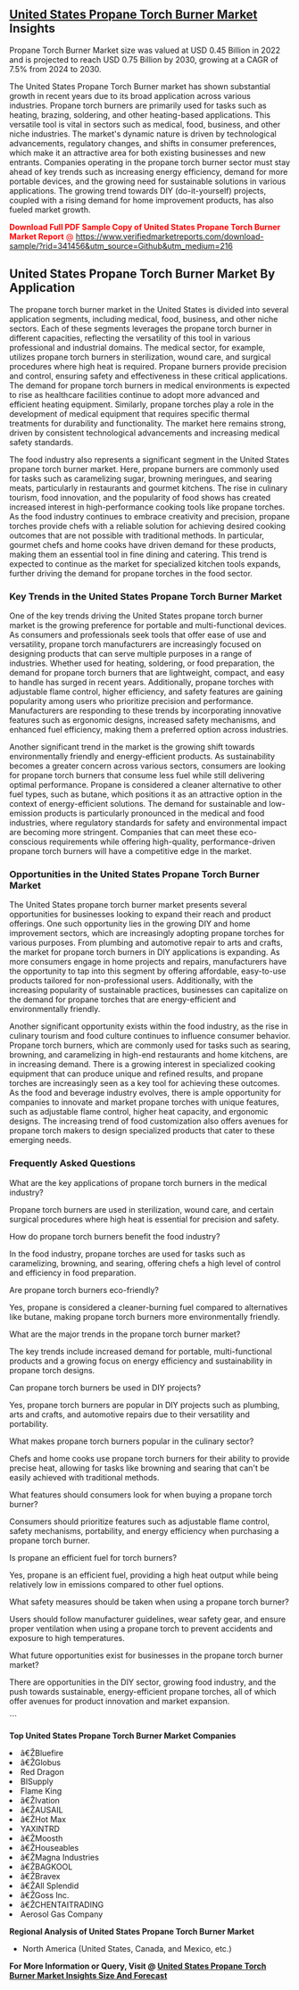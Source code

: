 <h2><a href="https://www.verifiedmarketreports.com/download-sample/?rid=341456&amp;utm_source=Github&amp;utm_medium=216" target="_blank">United States Propane Torch Burner Market</a> Insights</h2><p>Propane Torch Burner Market size was valued at USD 0.45 Billion in 2022 and is projected to reach USD 0.75 Billion by 2030, growing at a CAGR of 7.5% from 2024 to 2030.</p><p><p>The United States Propane Torch Burner market has shown substantial growth in recent years due to its broad application across various industries. Propane torch burners are primarily used for tasks such as heating, brazing, soldering, and other heating-based applications. This versatile tool is vital in sectors such as medical, food, business, and other niche industries. The market's dynamic nature is driven by technological advancements, regulatory changes, and shifts in consumer preferences, which make it an attractive area for both existing businesses and new entrants. Companies operating in the propane torch burner sector must stay ahead of key trends such as increasing energy efficiency, demand for more portable devices, and the growing need for sustainable solutions in various applications. The growing trend towards DIY (do-it-yourself) projects, coupled with a rising demand for home improvement products, has also fueled market growth. <p><span class=""><span style="color: #ff0000;"><strong>Download Full PDF Sample Copy of United States Propane Torch Burner Market Report</strong> @ </span><a href="https://www.verifiedmarketreports.com/download-sample/?rid=341456&amp;utm_source=Github&amp;utm_medium=216" target="_blank">https://www.verifiedmarketreports.com/download-sample/?rid=341456&amp;utm_source=Github&amp;utm_medium=216</a></span></p></p><h2>United States Propane Torch Burner Market By Application</h2><p>The propane torch burner market in the United States is divided into several application segments, including medical, food, business, and other niche sectors. Each of these segments leverages the propane torch burner in different capacities, reflecting the versatility of this tool in various professional and industrial domains. The medical sector, for example, utilizes propane torch burners in sterilization, wound care, and surgical procedures where high heat is required. Propane burners provide precision and control, ensuring safety and effectiveness in these critical applications. The demand for propane torch burners in medical environments is expected to rise as healthcare facilities continue to adopt more advanced and efficient heating equipment. Similarly, propane torches play a role in the development of medical equipment that requires specific thermal treatments for durability and functionality. The market here remains strong, driven by consistent technological advancements and increasing medical safety standards.<p>The food industry also represents a significant segment in the United States propane torch burner market. Here, propane burners are commonly used for tasks such as caramelizing sugar, browning meringues, and searing meats, particularly in restaurants and gourmet kitchens. The rise in culinary tourism, food innovation, and the popularity of food shows has created increased interest in high-performance cooking tools like propane torches. As the food industry continues to embrace creativity and precision, propane torches provide chefs with a reliable solution for achieving desired cooking outcomes that are not possible with traditional methods. In particular, gourmet chefs and home cooks have driven demand for these products, making them an essential tool in fine dining and catering. This trend is expected to continue as the market for specialized kitchen tools expands, further driving the demand for propane torches in the food sector.<h3>Key Trends in the United States Propane Torch Burner Market</h3><p>One of the key trends driving the United States propane torch burner market is the growing preference for portable and multi-functional devices. As consumers and professionals seek tools that offer ease of use and versatility, propane torch manufacturers are increasingly focused on designing products that can serve multiple purposes in a range of industries. Whether used for heating, soldering, or food preparation, the demand for propane torch burners that are lightweight, compact, and easy to handle has surged in recent years. Additionally, propane torches with adjustable flame control, higher efficiency, and safety features are gaining popularity among users who prioritize precision and performance. Manufacturers are responding to these trends by incorporating innovative features such as ergonomic designs, increased safety mechanisms, and enhanced fuel efficiency, making them a preferred option across industries.<p>Another significant trend in the market is the growing shift towards environmentally friendly and energy-efficient products. As sustainability becomes a greater concern across various sectors, consumers are looking for propane torch burners that consume less fuel while still delivering optimal performance. Propane is considered a cleaner alternative to other fuel types, such as butane, which positions it as an attractive option in the context of energy-efficient solutions. The demand for sustainable and low-emission products is particularly pronounced in the medical and food industries, where regulatory standards for safety and environmental impact are becoming more stringent. Companies that can meet these eco-conscious requirements while offering high-quality, performance-driven propane torch burners will have a competitive edge in the market.<h3>Opportunities in the United States Propane Torch Burner Market</h3><p>The United States propane torch burner market presents several opportunities for businesses looking to expand their reach and product offerings. One such opportunity lies in the growing DIY and home improvement sectors, which are increasingly adopting propane torches for various purposes. From plumbing and automotive repair to arts and crafts, the market for propane torch burners in DIY applications is expanding. As more consumers engage in home projects and repairs, manufacturers have the opportunity to tap into this segment by offering affordable, easy-to-use products tailored for non-professional users. Additionally, with the increasing popularity of sustainable practices, businesses can capitalize on the demand for propane torches that are energy-efficient and environmentally friendly.<p>Another significant opportunity exists within the food industry, as the rise in culinary tourism and food culture continues to influence consumer behavior. Propane torch burners, which are commonly used for tasks such as searing, browning, and caramelizing in high-end restaurants and home kitchens, are in increasing demand. There is a growing interest in specialized cooking equipment that can produce unique and refined results, and propane torches are increasingly seen as a key tool for achieving these outcomes. As the food and beverage industry evolves, there is ample opportunity for companies to innovate and market propane torches with unique features, such as adjustable flame control, higher heat capacity, and ergonomic designs. The increasing trend of food customization also offers avenues for propane torch makers to design specialized products that cater to these emerging needs.<h3>Frequently Asked Questions</h3><p>What are the key applications of propane torch burners in the medical industry? </p><p>Propane torch burners are used in sterilization, wound care, and certain surgical procedures where high heat is essential for precision and safety.</p><p>How do propane torch burners benefit the food industry? </p><p>In the food industry, propane torches are used for tasks such as caramelizing, browning, and searing, offering chefs a high level of control and efficiency in food preparation.</p><p>Are propane torch burners eco-friendly? </p><p>Yes, propane is considered a cleaner-burning fuel compared to alternatives like butane, making propane torch burners more environmentally friendly.</p><p>What are the major trends in the propane torch burner market? </p><p>The key trends include increased demand for portable, multi-functional products and a growing focus on energy efficiency and sustainability in propane torch designs.</p><p>Can propane torch burners be used in DIY projects? </p><p>Yes, propane torch burners are popular in DIY projects such as plumbing, arts and crafts, and automotive repairs due to their versatility and portability.</p><p>What makes propane torch burners popular in the culinary sector? </p><p>Chefs and home cooks use propane torch burners for their ability to provide precise heat, allowing for tasks like browning and searing that can't be easily achieved with traditional methods.</p><p>What features should consumers look for when buying a propane torch burner? </p><p>Consumers should prioritize features such as adjustable flame control, safety mechanisms, portability, and energy efficiency when purchasing a propane torch burner.</p><p>Is propane an efficient fuel for torch burners? </p><p>Yes, propane is an efficient fuel, providing a high heat output while being relatively low in emissions compared to other fuel options.</p><p>What safety measures should be taken when using a propane torch burner? </p><p>Users should follow manufacturer guidelines, wear safety gear, and ensure proper ventilation when using a propane torch to prevent accidents and exposure to high temperatures.</p><p>What future opportunities exist for businesses in the propane torch burner market? </p><p>There are opportunities in the DIY sector, growing food industry, and the push towards sustainable, energy-efficient propane torches, all of which offer avenues for product innovation and market expansion.</p>```</p><p><strong>Top United States Propane Torch Burner Market Companies</strong></p><div data-test-id=""><p><li>â€ŽBluefire</li><li> â€ŽGlobus</li><li> Red Dragon</li><li> BISupply</li><li> Flame King</li><li> â€ŽIvation</li><li> â€ŽAUSAIL</li><li> â€ŽHot Max</li><li> YAXINTRD</li><li> â€ŽMoosth</li><li> â€ŽHouseables</li><li> â€ŽMagna Industries</li><li> â€ŽBAGKOOL</li><li> â€ŽBravex</li><li> â€ŽAll Splendid</li><li> â€ŽGoss Inc.</li><li> â€ŽCHENTAITRADING</li><li> Aerosol Gas Company</li></p><div><strong>Regional Analysis of&nbsp;United States Propane Torch Burner Market</strong></div><ul><li dir="ltr"><p dir="ltr">North America&nbsp;(United States, Canada, and Mexico, etc.)</p></li></ul><p><strong>For More Information or Query, Visit @&nbsp;</strong><strong><a href="https://www.verifiedmarketreports.com/product/propane-torch-burner-market/?utm_source=Github&amp;utm_medium=216" target="_blank">United States Propane Torch Burner Market Insights Size And Forecast</a></strong></p></div>
